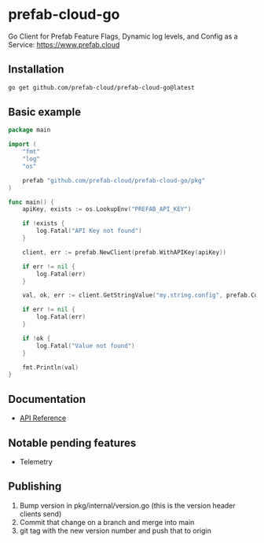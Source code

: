 # prefab-cloud-go

Go Client for Prefab Feature Flags, Dynamic log levels, and Config as a Service: https://www.prefab.cloud

## Installation

```bash
go get github.com/prefab-cloud/prefab-cloud-go@latest
```

## Basic example

```go
package main

import (
	"fmt"
	"log"
	"os"

	prefab "github.com/prefab-cloud/prefab-cloud-go/pkg"
)

func main() {
	apiKey, exists := os.LookupEnv("PREFAB_API_KEY")

	if !exists {
		log.Fatal("API Key not found")
	}

	client, err := prefab.NewClient(prefab.WithAPIKey(apiKey))

	if err != nil {
		log.Fatal(err)
	}

	val, ok, err := client.GetStringValue("my.string.config", prefab.ContextSet{})

	if err != nil {
		log.Fatal(err)
	}

	if !ok {
		log.Fatal("Value not found")
	}

	fmt.Println(val)
}
```

## Documentation

- [API Reference](https://pkg.go.dev/github.com/prefab-cloud/prefab-cloud-go/pkg)

## Notable pending features

- Telemetry


## Publishing 

1) Bump version in pkg/internal/version.go (this is the version header clients send)
2) Commit that change on a branch and merge into main
3) git tag with the new version number and push that to origin 
